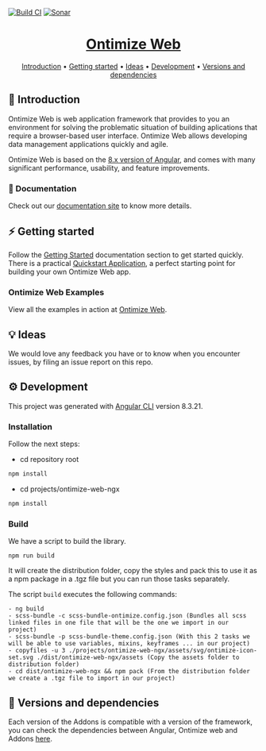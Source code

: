 [![Build CI](https://github.com/OntimizeWeb/ontimize-web-ngx/actions/workflows/build-ci.yml/badge.svg)](https://github.com/OntimizeWeb/ontimize-web-ngx/actions/workflows/build-ci.yml)
[![Sonar](https://github.com/OntimizeWeb/ontimize-web-ngx/actions/workflows/sonar.yml/badge.svg)](https://github.com/OntimizeWeb/ontimize-web-ngx/actions/workflows/sonar.yml)

<h1 align="center">
  <div style="display:inline-block;vertical-align: middle;">
    <a name="logo" href="https://ontimizeweb.github.io/docs/v8/">
      Ontimize Web
    </a>
  </div>
</h1>

<p align="center">
  <a href="#-introduction">Introduction</a> •
  <a href="#-getting-started">Getting started</a> •
  <a href="#-ideas">Ideas</a> •
  <a href="#-development">Development</a> •
  <a href="#-versions-and-dependencies">Versions and dependencies</a>
</p>

## 📜 Introduction

Ontimize Web is web application framework that provides to you an environment for solving the problematic situation of building aplications that require a browser-based user interface. Ontimize Web allows developing data management applications quickly and agile.

Ontimize Web is based on the [8.x version of Angular](https://v8.angular.io/docs), and comes with many significant performance, usability, and feature improvements.

### 📖 Documentation

Check out our [documentation site](https://ontimizeweb.github.io/docs/) to know more details.

## :zap: Getting started

Follow the [Getting Started](https://ontimizeweb.github.io/docs/v8/doc-overview/) documentation section to get started quickly.
There is a practical [Quickstart Application](https://github.com/OntimizeWeb/ontimize-web-ngx-quickstart), a perfect starting point for building your own Ontimize Web app.

### Ontimize Web Examples

View all the examples in action at [Ontimize Web](https://try.imatia.com/ontimizeweb/).

## 💡 Ideas

We would love any feedback you have or to know when you encounter issues, by filing an issue report on this repo.


## :gear: Development

This project was generated with [Angular CLI](https://github.com/angular/angular-cli) version 8.3.21.

### Installation

Follow the next steps:

  - cd repository root
```bash
npm install
```
  - cd projects/ontimize-web-ngx
```bash
npm install
```

### Build

We have a script to build the library.

`npm run build`

It will create the distribution folder, copy the styles and pack this to use it as a npm package in a .tgz file but you can run those tasks separately.

The script `build` executes the following commands:

    - ng build
    - scss-bundle -c scss-bundle-ontimize.config.json (Bundles all scss linked files in one file that will be the one we import in our project)
    - scss-bundle -p scss-bundle-theme.config.json (With this 2 tasks we will be able to use variables, mixins, keyframes ... in our project)
    - copyfiles -u 3 ./projects/ontimize-web-ngx/assets/svg/ontimize-icon-set.svg ./dist/ontimize-web-ngx/assets (Copy the assets folder to distribution folder)
    - cd dist/ontimize-web-ngx && npm pack (From the distribution folder we create a .tgz file to import in our project)


## :eyes: Versions and dependencies

Each version of the Addons is compatible with a version of the framework, you can check the dependencies between Angular, Ontimize web and Addons [here](https://ontimizeweb.github.io/docs/v8/versions/).
